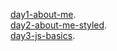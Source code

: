 [day1-about-me](https://nikita-kanwar.github.io/Xebia-Projects/day1-about-me).
<br>
[day2-about-me-styled](https://nikita-kanwar.github.io/Xebia-Projects/day2-about-me-styled/).
<br>
[day3-js-basics](https://nikita-kanwar.github.io/Xebia-Projects/day3-js-basics/).


